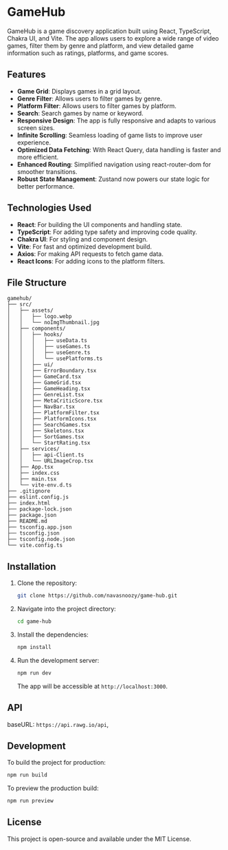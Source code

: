 
# GameHub

GameHub is a game discovery application built using React, TypeScript, Chakra UI, and Vite. The app allows users to explore a wide range of video games, filter them by genre and platform, and view detailed game information such as ratings, platforms, and game scores.

## Features

- **Game Grid**: Displays games in a grid layout.
- **Genre Filter**: Allows users to filter games by genre.
- **Platform Filter**: Allows users to filter games by platform.
- **Search**: Search games by name or keyword.
- **Responsive Design**: The app is fully responsive and adapts to various screen sizes.
- **Infinite Scrolling**: Seamless loading of game lists to improve user experience.
- **Optimized Data Fetching**: With React Query, data handling is faster and more efficient.
- **Enhanced Routing**: Simplified navigation using react-router-dom for smoother transitions.
- **Robust State Management**: Zustand now powers our state logic for better performance.

## Technologies Used

- **React**: For building the UI components and handling state.
- **TypeScript**: For adding type safety and improving code quality.
- **Chakra UI**: For styling and component design.
- **Vite**: For fast and optimized development build.
- **Axios**: For making API requests to fetch game data.
- **React Icons**: For adding icons to the platform filters.

## File Structure

```
gamehub/
├── src/
│   ├── assets/
│   │   ├── logo.webp
│   │   └── noImgThumbnail.jpg
│   ├── components/
│   │   ├── hooks/
│   │   │   ├── useData.ts
│   │   │   ├── useGames.ts
│   │   │   ├── useGenre.ts
│   │   │   └── usePlatforms.ts
│   │   ├── ui/
│   │   ├── ErrorBoundary.tsx
│   │   ├── GameCard.tsx
│   │   ├── GameGrid.tsx
│   │   ├── GameHeading.tsx
│   │   ├── GenreList.tsx
│   │   ├── MetaCriticScore.tsx
│   │   ├── NavBar.tsx
│   │   ├── PlatformFilter.tsx
│   │   ├── PlatformIcons.tsx
│   │   ├── SearchGames.tsx
│   │   ├── Skeletons.tsx
│   │   ├── SortGames.tsx
│   │   └── StartRating.tsx
│   ├── services/
│   │   ├── api-Client.ts
│   │   └── URLImageCrop.tsx
│   ├── App.tsx
│   ├── index.css
│   ├── main.tsx
│   └── vite-env.d.ts
├── .gitignore
├── eslint.config.js
├── index.html
├── package-lock.json
├── package.json
├── README.md
├── tsconfig.app.json
├── tsconfig.json
├── tsconfig.node.json
└── vite.config.ts

```

## Installation

1. Clone the repository:

   ```bash
   git clone https://github.com/navasnoozy/game-hub.git
   ```

2. Navigate into the project directory:

   ```bash
   cd game-hub
   ```

3. Install the dependencies:

   ```bash
   npm install
   ```

4. Run the development server:

   ```bash
   npm run dev
   ```

   The app will be accessible at `http://localhost:3000`.

## API  
 baseURL: `https://api.rawg.io/api`,


## Development

To build the project for production:

```bash
npm run build
```

To preview the production build:

```bash
npm run preview
```

## License

This project is open-source and available under the MIT License.